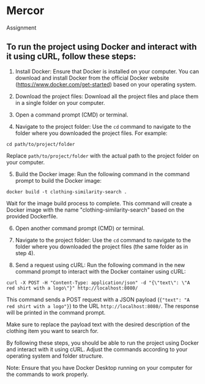# Mercor
Assignment 

## To run the project using Docker and interact with it using cURL, follow these steps:

1. Install Docker: Ensure that Docker is installed on your computer. You can download and install Docker from the official Docker website (https://www.docker.com/get-started) based on your operating system.

2. Download the project files: Download all the project files and place them in a single folder on your computer.

3. Open a command prompt (CMD) or terminal.

4. Navigate to the project folder: Use the `cd` command to navigate to the folder where you downloaded the project files. For example:

```shell
cd path/to/project/folder
```

Replace `path/to/project/folder` with the actual path to the project folder on your computer.

5. Build the Docker image: Run the following command in the command prompt to build the Docker image:

```shell
docker build -t clothing-similarity-search .
```

Wait for the image build process to complete. This command will create a Docker image with the name "clothing-similarity-search" based on the provided Dockerfile.

6. Open another command prompt (CMD) or terminal.

7. Navigate to the project folder: Use the `cd` command to navigate to the folder where you downloaded the project files (the same folder as in step 4).

8. Send a request using cURL: Run the following command in the new command prompt to interact with the Docker container using cURL:

```shell
curl -X POST -H "Content-Type: application/json" -d "{\"text\": \"A red shirt with a logo\"}" http://localhost:8080/
```

This command sends a POST request with a JSON payload (`{"text": "A red shirt with a logo"}`) to the URL `http://localhost:8080/`. The response will be printed in the command prompt.

Make sure to replace the payload text with the desired description of the clothing item you want to search for.

By following these steps, you should be able to run the project using Docker and interact with it using cURL. Adjust the commands according to your operating system and folder structure.

Note: Ensure that you have Docker Desktop running on your computer for the commands to work properly.
 
